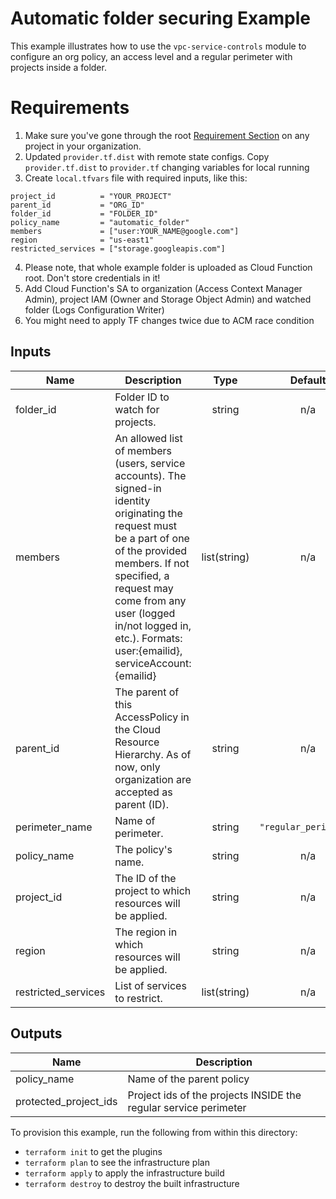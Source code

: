 # Automatic folder securing Example

This example illustrates how to use the `vpc-service-controls` module to configure an org policy, an access level and a regular perimeter with projects inside a folder.

# Requirements

1. Make sure you've gone through the root [Requirement Section](../../README.md#requirements) on any project in your organization.
2. Updated `provider.tf.dist` with remote state configs. Copy `provider.tf.dist` to `provider.tf` changing variables for local running
3. Create `local.tfvars` file with required inputs, like this:
````hcl-terraform
project_id          = "YOUR_PROJECT"
parent_id           = "ORG_ID"
folder_id           = "FOLDER_ID"
policy_name         = "automatic_folder"
members             = ["user:YOUR_NAME@google.com"]
region              = "us-east1"
restricted_services = ["storage.googleapis.com"]
````
4. Please note, that whole example folder is uploaded as Cloud Function root. Don't store credentials in it!
5. Add Cloud Function's SA to organization (Access Context Manager Admin), project IAM (Owner and Storage Object Admin) and watched folder (Logs Configuration Writer)
6. You might need to apply TF changes twice due to ACM race condition



<!-- BEGINNING OF PRE-COMMIT-TERRAFORM DOCS HOOK -->
## Inputs

| Name | Description | Type | Default | Required |
|------|-------------|:----:|:-----:|:-----:|
| folder\_id | Folder ID to watch for projects. | string | n/a | yes |
| members | An allowed list of members \(users, service accounts\). The signed-in identity originating the request must be a part of one of the provided members. If not specified, a request may come from any user \(logged in/not logged in, etc.\). Formats: user:\{emailid\}, serviceAccount:\{emailid\} | list(string) | n/a | yes |
| parent\_id | The parent of this AccessPolicy in the Cloud Resource Hierarchy. As of now, only organization are accepted as parent \(ID\). | string | n/a | yes |
| perimeter\_name | Name of perimeter. | string | `"regular_perimeter"` | no |
| policy\_name | The policy's name. | string | n/a | yes |
| project\_id | The ID of the project to which resources will be applied. | string | n/a | yes |
| region | The region in which resources will be applied. | string | n/a | yes |
| restricted\_services | List of services to restrict. | list(string) | n/a | yes |

## Outputs

| Name | Description |
|------|-------------|
| policy\_name | Name of the parent policy |
| protected\_project\_ids | Project ids of the projects INSIDE the regular service perimeter |

<!-- END OF PRE-COMMIT-TERRAFORM DOCS HOOK -->

To provision this example, run the following from within this directory:
- `terraform init` to get the plugins
- `terraform plan` to see the infrastructure plan
- `terraform apply` to apply the infrastructure build
- `terraform destroy` to destroy the built infrastructure
